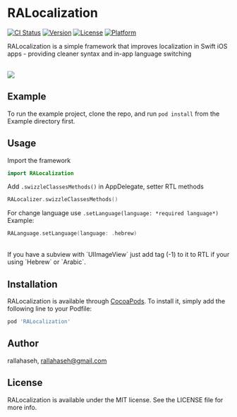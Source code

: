 # RALocalization

[![CI Status](http://img.shields.io/travis/rallahaseh/RALocalization.svg?style=flat)](https://travis-ci.org/rallahaseh/RALocalization)
[![Version](https://img.shields.io/cocoapods/v/RALocalization.svg?style=flat)](http://cocoapods.org/pods/RALocalization)
[![License](https://img.shields.io/cocoapods/l/RALocalization.svg?style=flat)](http://cocoapods.org/pods/RALocalization)
[![Platform](https://img.shields.io/cocoapods/p/RALocalization.svg?style=flat)](http://cocoapods.org/pods/RALocalization)

RALocalization is a simple framework that improves localization in Swift iOS apps - providing cleaner syntax and in-app language switching

<br>
<img src="https://media.giphy.com/media/26n7aMoR9RbXCLnR6/giphy.gif"/>
<br>

## Example

To run the example project, clone the repo, and run `pod install` from the Example directory first.

## Usage
Import the framework

```swift
import RALocalization
```

Add `.swizzleClassesMethods()` in AppDelegate, setter RTL methods
```swift
RALocalizer.swizzleClassesMethods()
```

For change language use `.setLanguage(language: *required language*)`
<br>
Example:
```swift
RALanguage.setLanguage(language: .hebrew)
```
<br>
If you have a subview with `UIImageView` just add tag (-1) to it to RTL if your using `Hebrew` or `Arabic`.

## Installation

RALocalization is available through [CocoaPods](http://cocoapods.org). To install
it, simply add the following line to your Podfile:

```ruby
pod 'RALocalization'
```

## Author

rallahaseh, rallahaseh@gmail.com

## License

RALocalization is available under the MIT license. See the LICENSE file for more info.
